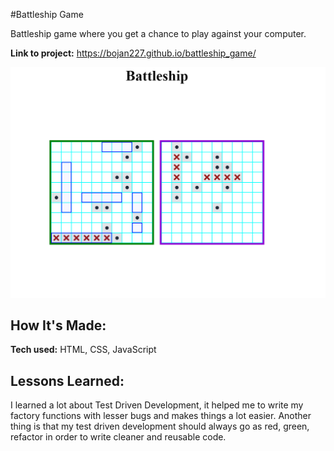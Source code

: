 #Battleship Game

Battleship game where you get a chance to play against your computer.

**Link to project:** https://bojan227.github.io/battleship_game/

![alt tag](battleship.png)

## How It's Made: 
**Tech used:** HTML, CSS, JavaScript

## Lessons Learned:
I learned a lot about Test Driven Development, it helped me to write my factory functions with lesser bugs and makes things a lot easier.
Another thing is that my test driven development should always go as red, green, refactor  in order to write cleaner and reusable code.
